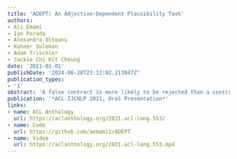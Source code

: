 ```yaml
---
title: 'ADEPT: An Adjective-Dependent Plausibility Task'
authors:
- Ali Emami
- Ian Porada
- Alexandra Olteanu
- Kaheer Suleman
- Adam Trischler
- Jackie Chi Kit Cheung
date: '2021-01-01'
publishDate: '2024-06-28T23:12:02.213047Z'
publication_types:
- '1'
abstract: 'A false contract is more likely to be rejected than a contract is, yet a false key is less likely than a key to open doors. While correctly interpreting and assessing the effects of such adjective-noun pairs (e.g., false key) on the plausibility of given events (e.g., opening doors) underpins many natural language understanding tasks, doing so often requires a significant degree of world knowledge and common-sense reasoning. We introduce ADEPT – a large-scale semantic plausibility task consisting of over 16 thousand sentences that are paired with slightly modified versions obtained by adding an adjective to a noun. Overall, we find that while the task appears easier for human judges (85% accuracy), it proves more difficult for transformer-based models like RoBERTa (71% accuracy). Our experiments also show that neither the adjective itself nor its taxonomic class suffice in determining the correct plausibility judgement, emphasizing the importance of endowing automatic natural language understanding systems with more context sensitivity and common-sense reasoning.'
publication: '*ACL-IJCNLP 2021, Oral Presentation*'
links: 
- name: ACL Anthology
  url: https://aclanthology.org/2021.acl-long.553/
- name: Code
  url: https://github.com/aemami1/ADEPT
- name: Video
  url: https://aclanthology.org/2021.acl-long.553.mp4
---
```

